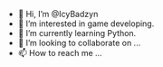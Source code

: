 - 👋 Hi, I’m @IcyBadzyn
- 👀 I’m interested in game developing.
- 🌱 I’m currently learning Python.
- 💞️ I’m looking to collaborate on ...
- 📫 How to reach me ...

<!---
IcyBadzyn/IcyBadzyn is a ✨ special ✨ repository because its `README.md` (this file) appears on your GitHub profile.
You can click the Preview link to take a look at your changes.
--->
